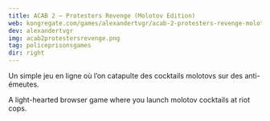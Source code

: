 ```yaml
---
title: ACAB 2 — Protesters Revenge (Molotov Edition)
web: kongregate.com/games/alexandertvgr/acab-2-protesters-revenge-molotov-edition
dev: alexandertvgr
img: acab2protestersrevenge.png
tag: policeprisonsgames
dir: right
---
```

Un simple jeu en ligne où l’on catapulte des cocktails molotovs sur des anti-émeutes.

A light-hearted browser game where you launch molotov cocktails at riot cops.
